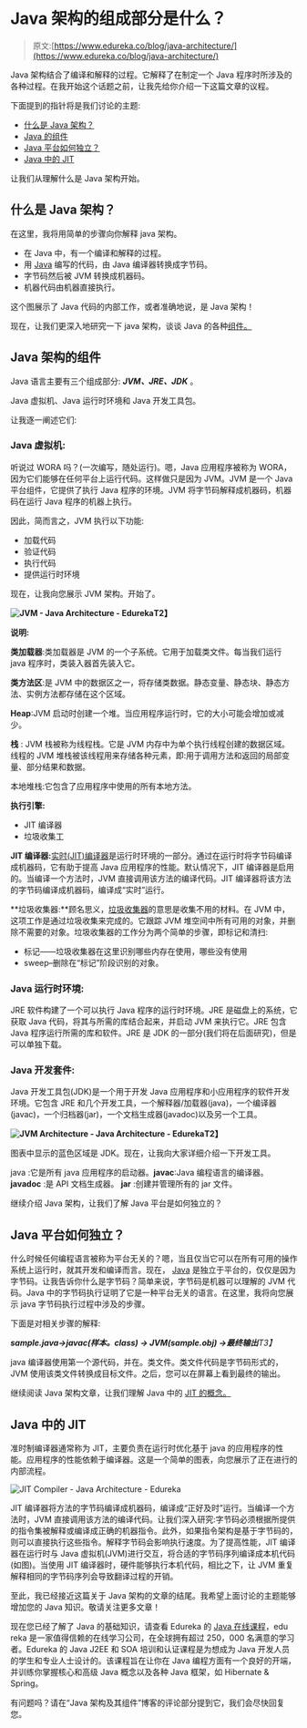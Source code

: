 # Java 架构的组成部分是什么？

> 原文:[https://www.edureka.co/blog/java-architecture/](https://www.edureka.co/blog/java-architecture/)

Java 架构结合了编译和解释的过程。它解释了在制定一个 Java 程序时所涉及的各种过程。在我开始这个话题之前，让我先给你介绍一下这篇文章的议程。

下面提到的指针将是我们讨论的主题:

*   [什么是 Java 架构？](#whatisjavaarchitecture)
*   [Java 的组件](#componentsofjava)
*   [Java 平台如何独立？](#platformindependent)
*   [Java 中的 JIT](#jitinjava)

让我们从理解什么是 Java 架构开始。

## **什么是 Java 架构？**

在这里，我将用简单的步骤向你解释 java 架构。

*   在 Java 中，有一个编译和解释的过程。
*   用 [Java](https://www.edureka.co/blog/java-tutorial/) 编写的代码，由 Java 编译器转换成字节码。
*   字节码然后被 JVM 转换成机器码。
*   机器代码由机器直接执行。

这个图展示了 Java 代码的内部工作，或者准确地说，是 Java 架构！

现在，让我们更深入地研究一下 java 架构，谈谈 Java 的各种[组件。](https://www.edureka.co/blog/what-is-java/#ComponentsinJava)

## **Java 架构的组件**

Java 语言主要有三个组成部分: ***JVM、JRE、JDK*** 。

Java 虚拟机、Java 运行时环境和 Java 开发工具包。

让我逐一阐述它们:

### **Java 虚拟机:**

听说过 WORA 吗？(一次编写，随处运行)。嗯，Java 应用程序被称为 WORA，因为它们能够在任何平台上运行代码。这样做只是因为 JVM。JVM 是一个 Java 平台组件，它提供了执行 Java 程序的环境。JVM 将字节码解释成机器码，机器码在运行 Java 程序的机器上执行。

因此，简而言之，JVM 执行以下功能:

*   加载代码
*   验证代码
*   执行代码
*   提供运行时环境

现在，让我向您展示 JVM 架构。开始了。

**![JVM - Java Architecture - Edureka](../Images/7cadb436d8dc8a27d2bc3db99a110967.png)T2】**

**说明:**

**类加载器**:类加载器是 JVM 的一个子系统。它用于加载类文件。每当我们运行 java 程序时，类装入器首先装入它。

**类方法区**:是 JVM 中的数据区之一，将存储类数据。静态变量、静态块、静态方法、实例方法都存储在这个区域。

**Heap**:JVM 启动时创建一个堆。当应用程序运行时，它的大小可能会增加或减少。

**栈** : JVM 栈被称为线程栈。它是 JVM 内存中为单个执行线程创建的数据区域。线程的 JVM 堆栈被该线程用来存储各种元素，即:用于调用方法和返回的局部变量、部分结果和数据。

本地堆栈:它包含了应用程序中使用的所有本地方法。

**执行引擎:**

*   JIT 编译器
*   垃圾收集工

**JIT 编译器:**[实时(JIT)编译器](https://www.edureka.co/blog/just-in-time-compiler/)是运行时环境的一部分。通过在运行时将字节码编译成机器码，它有助于提高 Java 应用程序的性能。默认情况下，JIT 编译器是启用的。当编译一个方法时，JVM 直接调用该方法的编译代码。JIT 编译器将该方法的字节码编译成机器码，编译成“实时”运行。

**垃圾收集器:**顾名思义，[垃圾收集器](https://www.edureka.co/blog/garbage-collection-in-java/)的意思是收集不用的材料。在 JVM 中，这项工作是通过垃圾收集来完成的。它跟踪 JVM 堆空间中所有可用的对象，并删除不需要的对象。垃圾收集器的工作分为两个简单的步骤，即标记和清扫:

*   标记——垃圾收集器在这里识别哪些内存在使用，哪些没有使用
*   sweep–删除在“标记”阶段识别的对象。

### **Java 运行时环境:**

JRE 软件构建了一个可以执行 Java 程序的运行时环境。JRE 是磁盘上的系统，它获取 Java 代码，将其与所需的库结合起来，并启动 JVM 来执行它。JRE 包含 Java 程序运行所需的库和软件。JRE 是 JDK 的一部分(我们将在后面研究)，但是可以单独下载。

### **Java 开发套件:**

Java 开发工具包(JDK)是一个用于开发 Java 应用程序和小应用程序的软件开发环境。它包含 JRE 和几个开发工具，一个解释器/加载器(java)，一个编译器(javac)，一个归档器(jar)，一个文档生成器(javadoc)以及另一个工具。

**![JVM Architecture - Java Architecture - Edureka](../Images/317fa856c638f3d4df241b8896801809.png)T2】**

图表中显示的蓝色区域是 JDK。现在，让我向大家详细介绍一下开发工具。

java :它是所有 java 应用程序的启动器。**javac**:Java 编程语言的编译器。 **javadoc** :是 API 文档生成器。 **jar** :创建并管理所有的 jar 文件。

继续介绍 Java 架构，让我们了解 Java 平台是如何独立的？

## **Java 平台如何独立？**

什么时候任何编程语言被称为平台无关的？嗯，当且仅当它可以在所有可用的操作系统上运行时，就其开发和编译而言。现在， [Java](https://docs.oracle.com/javase/tutorial/) 是独立于平台的，仅仅是因为字节码。让我告诉你什么是字节码？简单来说，字节码是机器可以理解的 JVM 代码。Java 中的字节码执行证明了它是一种平台无关的语言。在这里，我将向您展示 java 字节码执行过程中涉及的步骤。

下面是对相关步骤的解释:

***sample.java→javac(样本。class) → JVM(sample.obj) →最终输出**T3】*

java 编译器使用第一个源代码，并在。类文件。类文件代码是字节码形式的，JVM 使用该类文件转换成目标文件。之后，您可以在屏幕上看到最终的输出。

继续阅读 Java 架构文章，让我们理解 Java 中的 [JIT 的概念。](https://www.edureka.co/blog/just-in-time-compiler/)

## **Java 中的 JIT**

准时制编译器通常称为 JIT，主要负责在运行时优化基于 java 的应用程序的性能。应用程序的性能依赖于编译器。这是一个简单的图表，向您展示了正在进行的内部流程。

![JIT Compiler - Java Architecture - Edureka](../Images/66810584ed7a08a5a66185f65ff0a288.png)

JIT 编译器将方法的字节码编译成机器码，编译成“正好及时”运行。当编译一个方法时，JVM 直接调用该方法的编译代码。让我们深入研究:字节码必须根据所提供的指令集被解释或编译成正确的机器指令。此外，如果指令架构是基于字节码的，则可以直接执行这些指令。解释字节码会影响执行速度。为了提高性能，JIT 编译器在运行时与 Java 虚拟机(JVM)进行交互，将合适的字节码序列编译成本机代码(如图)。当使用 JIT 编译器时，硬件能够执行本机代码，相比之下，让 JVM 重复解释相同的字节码序列会导致翻译过程的开销。

至此，我已经接近这篇关于 Java 架构的文章的结尾。我希望上面讨论的主题能够增加您的 Java 知识。敬请关注更多文章！

现在您已经了解了 Java 的基础知识，请查看 Edureka 的 [Java 在线课程](https://www.edureka.co/java-j2ee-training-course)，edu reka 是一家值得信赖的在线学习公司，在全球拥有超过 250，000 名满意的学习者。Edureka 的 Java J2EE 和 SOA 培训和认证课程是为想成为 Java 开发人员的学生和专业人士设计的。该课程旨在让你在 Java 编程方面有一个良好的开端，并训练你掌握核心和高级 Java 概念以及各种 Java 框架，如 Hibernate & Spring。

有问题吗？请在“Java 架构及其组件”博客的评论部分提到它，我们会尽快回复您。